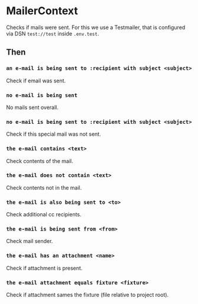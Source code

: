 # MailerContext
Checks if mails were sent. 
For this we use a Testmailer, that is configured via DSN `test://test` inside `.env.test`.

## Then
### `an e-mail is being sent to :recipient with subject <subject>`
Check if email was sent.
### `no e-mail is being sent`
No mails sent overall.
### `no e-mail is being sent to :recipient with subject <subject>`
Check if this special mail was not sent. 
### `the e-mail contains <text>`
Check contents of the mail.
### `the e-mail does not contain <text>`
Check contents not in the mail.
### `the e-mail is also being sent to <to>`
Check additional cc recipients.
### `the e-mail is being sent from <from>`
Check mail sender.
### `the e-mail has an attachment <name>`
Check if attachment is present.
### `the e-mail attachment equals fixture <fixture>`
Check if attachment sames the fixture (file relative to project root).
